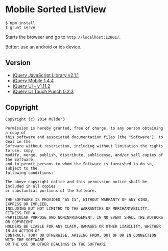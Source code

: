 
# Mobile Sorted ListView



	$ npm install
	$ grunt serve
	
Starts the browser and go to `http://localhost:12001/`.

Better: use an android or ios device.

## Version

* [jQuery JavaScript Library v2.1.1](http://jquery.com)
* [jQuery Mobile 1.4.4](http://jquerymobile.com)
* [jQuery UI - v1.11.2](http://jqueryui.com)
* [jQuery UI Touch Punch 0.2.3](http://touchpunch.furf.com/)

## Copyright

	Copyright (c) 2014 Mulder3
	
	Permission is hereby granted, free of charge, to any person obtaining a copy of
	this software and associated documentation files (the "Software"), to deal in the
	Software without restriction, including without limitation the rights to use, copy,
	modify, merge, publish, distribute, sublicense, and/or sell copies of the Software,
	and to permit persons to whom the Software is furnished to do so, subject to the
	following conditions:

	The above copyright notice and this permission notice shall be included in all copies
	or substantial portions of the Software.
	
	THE SOFTWARE IS PROVIDED "AS IS", WITHOUT WARRANTY OF ANY KIND, EXPRESS OR IMPLIED,
	INCLUDING BUT NOT LIMITED TO THE WARRANTIES OF MERCHANTABILITY, FITNESS FOR A
	PARTICULAR PURPOSE AND NONINFRINGEMENT. IN NO EVENT SHALL THE AUTHORS OR COPYRIGHT
	HOLDERS BE LIABLE FOR ANY CLAIM, DAMAGES OR OTHER LIABILITY, WHETHER IN AN ACTION OF
	CONTRACT, TORT OR OTHERWISE, ARISING FROM, OUT OF OR IN CONNECTION WITH THE SOFTWARE
	OR THE USE OR OTHER DEALINGS IN THE SOFTWARE.
